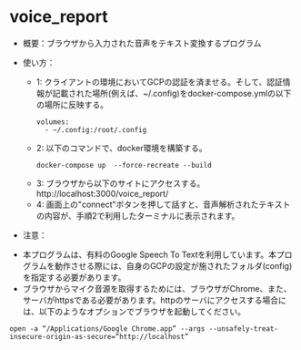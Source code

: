 # voice_report
* 概要：ブラウザから入力された音声をテキスト変換するプログラム
* 使い方：
  - 1: クライアントの環境においてGCPの認証を済ませる。そして、認証情報が記載された場所(例えば、~/.config)をdocker-compose.ymlの以下の場所に反映する。
    ~~~
    volumes:  
      - ~/.config:/root/.config
    ~~~
  - 2: 以下のコマンドで、docker環境を構築する。
      ~~~
      docker-compose up  --force-recreate --build
      ~~~
  - 3: ブラウザから以下のサイトにアクセスする。
      http://localhost:3000/voice_report/ 
  - 4: 画面上の"connect"ボタンを押して話すと、音声解析されたテキストの内容が、手順2で利用したターミナルに表示されます。
      
* 注意：
 - 本プログラムは、有料のGoogle Speech To Textを利用しています。本プログラムを動作させる際には、自身のGCPの設定が施されたフォルダ(config)を指定する必要があります。
 - ブラウザからマイク音源を取得するためには、ブラウザがChrome、また、サーバがhttpsである必要があります。httpのサーバにアクセスする場合には、以下のようなオプションでブラウザを起動してください。
  ~~~
  open -a “/Applications/Google Chrome.app” --args --unsafely-treat-insecure-origin-as-secure=“http://localhost”
  ~~~ 
